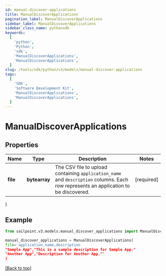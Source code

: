 ```yaml
---
id: manual-discover-applications
title: ManualDiscoverApplications
pagination_label: ManualDiscoverApplications
sidebar_label: ManualDiscoverApplications
sidebar_class_name: pythonsdk
keywords:
  [
    'python',
    'Python',
    'sdk',
    'ManualDiscoverApplications',
    'ManualDiscoverApplications',
  ]
slug: /tools/sdk/python/v3/models/manual-discover-applications
tags:
  [
    'SDK',
    'Software Development Kit',
    'ManualDiscoverApplications',
    'ManualDiscoverApplications',
  ]
---
```


# ManualDiscoverApplications

## Properties

| Name | Type | Description | Notes |
| --- | --- | --- | --- |
| **file** | **bytearray** | The CSV file to upload containing `application_name` and `description` columns. Each row represents an application to be discovered. | [required] |

}

## Example

```python
from sailpoint.v3.models.manual_discover_applications import ManualDiscoverApplications

manual_discover_applications = ManualDiscoverApplications(
file='application_name,description
"Sample App","This is a sample description for Sample App."
"Another App","Description for Another App."'
)

```

[[Back to top]](#)
